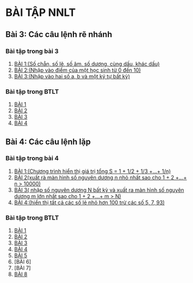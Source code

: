 # BÀI TẬP NNLT
## Bài 3: Các câu lệnh rẽ nhánh
### Bài tập trong bài 3
1. [BÀI 1:(Số chẵn, số lẽ, số âm, số dương, cùng dấu, khác dấu)](https://www.jdoodle.com/embed/v0/5wji)
2. [BÀI 2:(Nhập vào điểm của một học sinh từ 0 đến 10)](https://www.jdoodle.com/embed/v0/5ASx)
3. [BÀI 3:(Nhập vào hai số a, b và một ký tự bất kỳ)](https://www.jdoodle.com/embed/v0/5ASc)
### Bài tập trong BTLT
1. [BÀI 1](https://www.jdoodle.com/embed/v0/5BuH)
2. [BÀI 2](https://www.jdoodle.com/embed/v0/5Cpf)
3. [BÀI 3](https://www.jdoodle.com/embed/v0/5Cpy)
4. [BÀI 4](https://www.jdoodle.com/embed/v0/5CpI)
## Bài 4: Các câu lệnh lặp
### Bài tập trong bài 4
1. [BÀI 1:(Chương trình hiển thị giá trị tổng S = 1 + 1/2 + 1/3 +...+ 1/n)](https://www.jdoodle.com/embed/v0/5wvs)
2. [BÀI 2(xuất rà màn hình số nguyên dương n nhỏ nhất sao cho 1 + 2 +...+ n > 10000)](https://www.jdoodle.com/embed/v0/5xXZ)
3. [BÀI 3( nhập số nguyên dương N bất kỳ và xuất ra màn hình số nguyên dương m lớn nhất sao cho 1 + 2 +...+ m > N)](https://www.jdoodle.com/embed/v0/5Dzj)
4. [BÀI 4:(hiển thị tất cả các số lẻ nhỏ hơn 100 trừ các số 5, 7, 93)](https://www.jdoodle.com/embed/v0/5DeP)
### Bài tập trong BTLT
1. [BÀI 1](https://www.jdoodle.com/embed/v0/5DzE)
2. [BÀI 2](https://www.jdoodle.com/embed/v0/5xXZ)
3. [BÀI 3](https://www.jdoodle.com/embed/v0/5DAv)
4. [BÀI 4](https://www.jdoodle.com/embed/v0/5DAJ)
5. [BÀI 5](https://www.jdoodle.com/embed/v0/5DBh)
6. [BÀI 6]
7. [BÀI 7]
8. [BÀI 8](https://www.jdoodle.com/embed/v0/5DbP)
